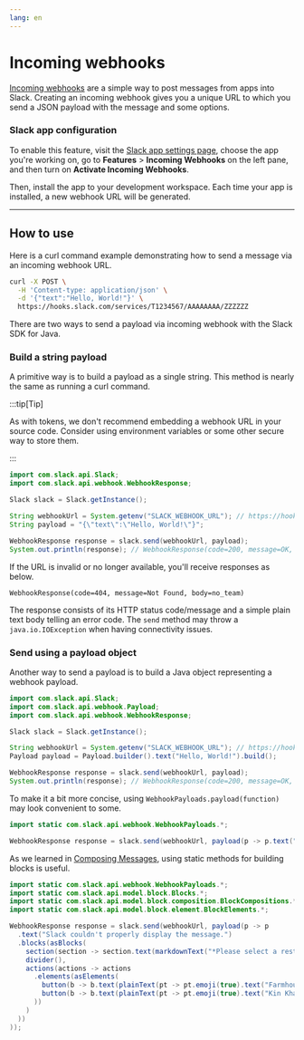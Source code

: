 ```yaml
---
lang: en
---
```


# Incoming webhooks

[Incoming webhooks](https://docs.slack.dev/messaging/sending-messages-using-incoming-webhooks) are a simple way to post messages from apps into Slack. Creating an incoming webhook gives you a unique URL to which you send a JSON payload with the message and some options.

### Slack app configuration

To enable this feature, visit the [Slack app settings page](http://api.slack.com/apps), choose the app you're working on, go to **Features** > **Incoming Webhooks** on the left pane, and then turn on **Activate Incoming Webhooks**.

Then, install the app to your development workspace. Each time your app is installed, a new webhook URL will be generated.

---
## How to use 

Here is a curl command example demonstrating how to send a message via an incoming webhook URL.

```bash
curl -X POST \
  -H 'Content-type: application/json' \
  -d '{"text":"Hello, World!"}' \
  https://hooks.slack.com/services/T1234567/AAAAAAAA/ZZZZZZ
```

There are two ways to send a payload via incoming webhook with the Slack SDK for Java.

### Build a string payload

A primitive way is to build a payload as a single string. This method is nearly the same as running a curl command.

:::tip[Tip]

As with tokens, we don't recommend embedding a webhook URL in your source code. Consider using environment variables or some other secure way to store them.

:::

```java
import com.slack.api.Slack;
import com.slack.api.webhook.WebhookResponse;

Slack slack = Slack.getInstance();

String webhookUrl = System.getenv("SLACK_WEBHOOK_URL"); // https://hooks.slack.com/services/T1234567/AAAAAAAA/ZZZZZZ
String payload = "{\"text\":\"Hello, World!\"}";

WebhookResponse response = slack.send(webhookUrl, payload);
System.out.println(response); // WebhookResponse(code=200, message=OK, body=ok)
```

If the URL is invalid or no longer available, you'll receive responses as below.

```
WebhookResponse(code=404, message=Not Found, body=no_team)
```

The response consists of its HTTP status code/message and a simple plain text body telling an error code. The `send` method may throw a `java.io.IOException` when having connectivity issues.

### Send using a payload object

Another way to send a payload is to build a Java object representing a webhook payload.

```java
import com.slack.api.Slack;
import com.slack.api.webhook.Payload;
import com.slack.api.webhook.WebhookResponse;

Slack slack = Slack.getInstance();

String webhookUrl = System.getenv("SLACK_WEBHOOK_URL"); // https://hooks.slack.com/services/T1234567/AAAAAAAA/ZZZZZZ
Payload payload = Payload.builder().text("Hello, World!").build();

WebhookResponse response = slack.send(webhookUrl, payload);
System.out.println(response); // WebhookResponse(code=200, message=OK, body=ok)
```

To make it a bit more concise, using `WebhookPayloads.payload(function)` may look convenient to some.

```java
import static com.slack.api.webhook.WebhookPayloads.*;

WebhookResponse response = slack.send(webhookUrl, payload(p -> p.text("Hello, World!")));
```

As we learned in [Composing Messages](/guides/composing-messages), using static methods for building blocks is useful.

```java
import static com.slack.api.webhook.WebhookPayloads.*;
import static com.slack.api.model.block.Blocks.*;
import static com.slack.api.model.block.composition.BlockCompositions.*;
import static com.slack.api.model.block.element.BlockElements.*;

WebhookResponse response = slack.send(webhookUrl, payload(p -> p
  .text("Slack couldn't properly display the message.")
  .blocks(asBlocks(
    section(section -> section.text(markdownText("*Please select a restaurant:*"))),
    divider(),
    actions(actions -> actions
      .elements(asElements(
        button(b -> b.text(plainText(pt -> pt.emoji(true).text("Farmhouse"))).value("v1")),
        button(b -> b.text(plainText(pt -> pt.emoji(true).text("Kin Khao"))).value("v2"))
      ))
    )
  ))
));
```
